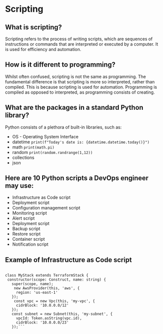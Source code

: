 # Scripting

## What is scripting?

Scripting refers to the process of writing scripts, which are sequences of instructions or commands that are interpreted or executed by a computer. It is used for efficiency and automation.

## How is it different to programming?
Whilst often confused, scripting is not the same as programming. The fundamental difference is that scripting is more so interpreted, rather than compiled. This is because scripting is used for automation. Programming is compiled as opposed to interpreted, as programming consists of creating.
## What are the packages in a standard Python library?
Python consists of a plethora of built-in libraries, such as:
- OS - Operating System Interface
- datetime `print(f"Today's date is: {datetime.datetime.today()}")
`
- math `print(math.pi)
`
- random `print(random.randrange(1,12))
`
- collections
- json
## Here are 10 Python scripts a DevOps engineer may use:
- Infrastructure as Code script 
- Deployment script
- Configuration management script
- Monitoring script
- Alert script
- Deployment script
- Backup script
- Restore script
- Container script
- Notification script

## Example of Infrastructure as Code script
```import { App, TerraformStack, Token } 

class MyStack extends TerraformStack {
 constructor(scope: Construct, name: string) {
   super(scope, name);
    new AwsProvider(this, 'aws', {
     region: 'us-east-1'
   });
    const vpc = new Vpc(this, 'my-vpc', {
     cidrBlock: '10.0.0.0/12'
   });
   const subnet = new Subnet(this, 'my-subnet', {
     vpcId: Token.asString(vpc.id),
     cidrBlock: '10.0.0.0/23'
   });```